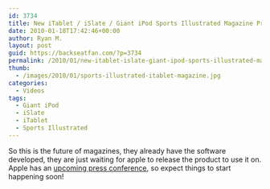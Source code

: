 ```yaml
---
id: 3734
title: New iTablet / iSlate / Giant iPod Sports Illustrated Magazine Preview
date: 2010-01-18T17:42:46+00:00
author: Ryan M.
layout: post
guid: https://backseatfan.com/?p=3734
permalink: /2010/01/new-itablet-islate-giant-ipod-sports-illustrated-magazine-preview/
thumb:
  - /images/2010/01/sports-illustrated-itablet-magazine.jpg
categories:
  - Videos
tags:
  - Giant iPod
  - iSlate
  - iTablet
  - Sports Illustrated
---
```


<div class="entry">
  <p>
  </p>

  <p>
    So this is the future of magazines, they already have the software developed, they are just waiting for apple to release the product to use it on. Apple has an <a href="http://www.boygeniusreport.com/2010/01/18/ruh-roh-its-official-apple-is-holding-an-event-on-january-27/">upcoming press conference</a>, so expect things to start happening soon!
  </p>
</div>
